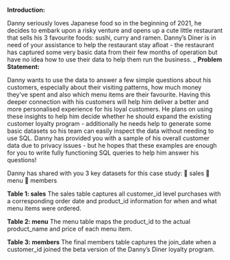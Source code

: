 **Introduction:**

Danny seriously loves Japanese food so in the beginning of 2021, he decides to embark upon a 
risky venture and opens up a cute little restaurant that sells his 3 favourite foods: sushi, curry 
and ramen. 
Danny’s Diner is in need of your assistance to help the restaurant stay afloat - the restaurant 
has captured some very basic data from their few months of operation but have no idea how 
to use their data to help them run the business. 
_
**Problem Statement:**

Danny wants to use the data to answer a few simple questions about his customers, especially 
about their visiting patterns, how much money they’ve spent and also which menu items are 
their favourite. Having this deeper connection with his customers will help him deliver a better 
and more personalised experience for his loyal customers. 
He plans on using these insights to help him decide whether he should expand the existing 
customer loyalty program - additionally he needs help to generate some basic datasets so his 
team can easily inspect the data without needing to use SQL. 
Danny has provided you with a sample of his overall customer data due to privacy issues - but 
he hopes that these examples are enough for you to write fully functioning SQL queries to help 
him answer his questions!

Danny has shared with you 3 key datasets for this case study: 
 sales 
 menu 
 members 

**Table 1: sales** 
The sales table captures all customer_id level purchases with a corresponding order date 
and product_id information for when and what menu items were ordered. 

**Table 2: menu** 
The menu table maps the product_id to the actual product_name and price of each menu 
item.

**Table 3: members** 
The final members table captures the join_date when a customer_id joined the beta version of
the Danny’s Diner loyalty program. 

